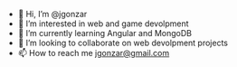 - 👋 Hi, I’m @jgonzar
- 👀 I’m interested in web and game devolpment
- 🌱 I’m currently learning Angular and MongoDB
- 💞️ I’m looking to collaborate on web devolpment projects 
- 📫 How to reach me jgonzar@gmail.com

<!---
jgonzar/jgonzar is a ✨ special ✨ repository because its `README.md` (this file) appears on your GitHub profile.
You can click the Preview link to take a look at your changes.
--->
